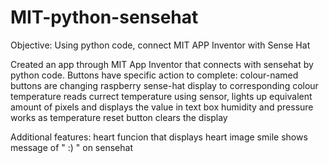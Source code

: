 # MIT-python-sensehat
Objective:
Using python code, connect MIT APP Inventor with Sense Hat

Created an app through MIT App Inventor that connects with sensehat by python code.
Buttons have specific action to complete: 
  colour-named buttons are changing raspberry sense-hat display to corresponding colour
  temperature reads currect temperature using sensor, lights up equivalent amount of pixels and displays the value in text box
  humidity and pressure works as temperature
  reset button clears the display
 
Additional features:
  heart funcion that displays heart image 
  smile shows message of " :) " on sensehat
